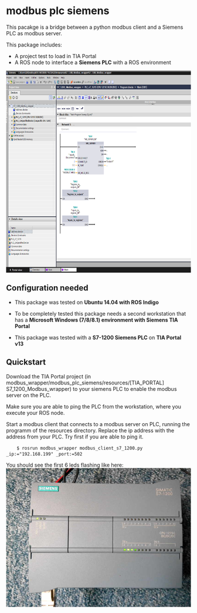 modbus plc siemens
====================

This pacakge is a bridge between a python modbus client and a Siemens PLC as modbus server.


This package includes:

 * A project test to load in TIA Portal 
 * A ROS node to interface a <strong>Siemens PLC </strong> with a ROS environment 


<img align="middle" src="resources/images/TIA_PORTAL.png" alt="image description" height="550" width="800"/> 

## Configuration needed

* This package was tested on <strong> Ubuntu 14.04 with ROS Indigo </strong>

* To be completely tested this package needs a second workstation that has a <strong> Microsoft Windows (7/8/8.1) environment with Siemens TIA Portal</strong>

* This package was tested with a <strong> S7-1200 Siemens PLC </strong> on <strong>TIA Portal v13</strong>


## Quickstart

Download the TIA Portal project (in modbus_wrapper/modbus_plc_siemens/resources/[TIA_PORTAL] S7_1200_Modbus_wrapper) to your siemens PLC to enable the modbus server on the PLC.

Make sure you are able to ping the PLC from the workstation, where you execute your ROS node. 

Start a modbus client that connects to a modbus server on PLC, running the programm of the resources directory. 
Replace the ip address with the address from your PLC. Try first if you are able to ping it.
```
	$ rosrun modbus_wrapper modbus_client_s7_1200.py _ip:="192.168.199" _port:=502
```

You should see the first 6 leds flashing like here:
[![S7-1200](resources/images/S7-1200.jpg)](https://youtu.be/1YarNPR-FwI)
